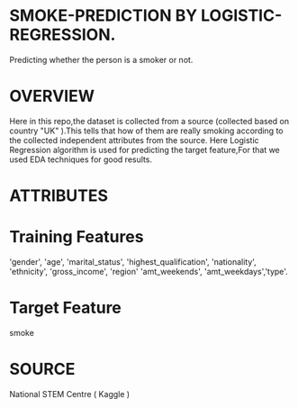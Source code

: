 # SMOKE-PREDICTION BY LOGISTIC-REGRESSION.
Predicting whether the person is a smoker or not.
# OVERVIEW
Here in this repo,the dataset is collected from a source (collected based on country "UK" ).This tells that how of them are really smoking according to the collected independent attributes from the source.
Here Logistic Regression algorithm is used for predicting the target feature,For that we used EDA techniques for good results.
# ATTRIBUTES
# Training Features
'gender', 'age', 'marital_status', 'highest_qualification',
       'nationality', 'ethnicity', 'gross_income', 'region'
       'amt_weekends', 'amt_weekdays','type'.
# Target Feature
smoke
# SOURCE
National STEM Centre ( Kaggle )
